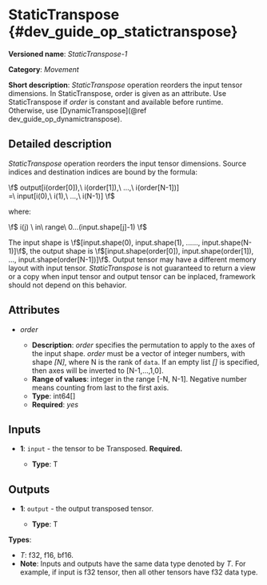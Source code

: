 # StaticTranspose {#dev_guide_op_statictranspose}

**Versioned name**: *StaticTranspose-1*

**Category**: *Movement*

**Short description**: *StaticTranspose* operation reorders the input tensor
dimensions. In StaticTranspose, order is given as an attribute. Use
StaticTranspose if *order* is constant and available before runtime. Otherwise,
use [DynamicTranspose](@ref dev_guide_op_dynamictranspose).

## Detailed description

*StaticTranspose* operation reorders the input tensor dimensions. Source indices
and destination indices are bound by the formula:

\f$ output[i(order[0]),\ i(order[1]),\ ...,\ i(order[N-1])]\
  =\ input[i(0),\ i(1),\ ...,\ i(N-1)] \f$

where:

  \f$ i(j) \ in\ range\ 0...(input.shape[j]-1) \f$

The input shape is \f$[input.shape(0), input.shape(1), ......, input.shape(N-1)]\f$,
the output shape is \f$[input.shape(order[0]), input.shape(order[1]), ...,
input.shape(order[N-1])]\f$. Output tensor may have a different memory layout with
input tensor. *StaticTranspose* is not guaranteed to return a view or a copy
when input tensor and output tensor can be inplaced, framework should not depend
on this behavior.

## Attributes

* *order*

  * **Description**: *order* specifies the permutation to apply to the
    axes of the input shape. *order* must be a vector of integer numbers, with
    shape *[N]*, where N is the rank of ``data``. If an empty list *[]* is
    specified, then axes will be inverted to [N-1,...,1,0].
  * **Range of values**: integer in the range [-N, N-1]. Negative number means
    counting from last to the first axis.
  * **Type**: int64[]
  * **Required**: *yes*

## Inputs

* **1**:  ``input`` - the tensor to be Transposed.
  **Required.**

  * **Type**: T

## Outputs

* **1**: ``output`` - the output transposed tensor.

  * **Type**: T

**Types**:

* *T*: f32, f16, bf16.
* **Note**: Inputs and outputs have the same data type denoted by *T*. For
  example, if input is f32 tensor, then all other tensors have f32 data type.
